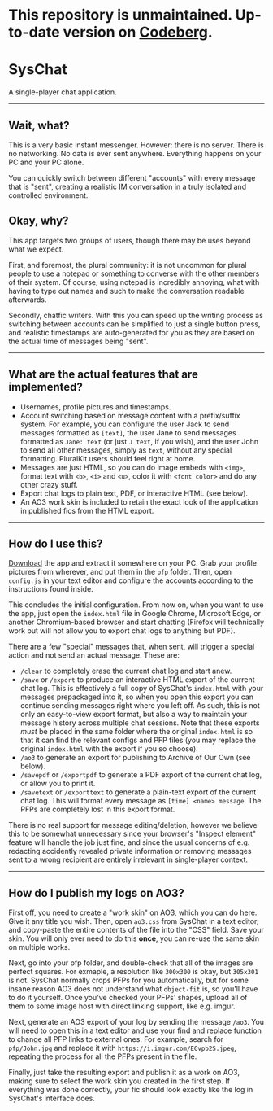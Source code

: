# This repository is unmaintained. Up-to-date version on [Codeberg](https://codeberg.org/andOlga/syschat).

# SysChat

A single-player chat application.

---

## Wait, what?

This is a very basic instant messenger. However: there is no server. There is no networking. No data is ever sent anywhere. Everything happens on your PC and your PC alone.

You can quickly switch between different "accounts" with every message that is "sent", creating a realistic IM conversation in a truly isolated and controlled environment.

## Okay, why?

This app targets two groups of users, though there may be uses beyond what we expect.

First, and foremost, the plural community: it is not uncommon for plural people to use a notepad or something to converse with the other members of their system. Of course, using notepad is incredibly annoying, what with having to type out names and such to make the conversation readable afterwards.

Secondly, chatfic writers. With this you can speed up the writing process as switching between accounts can be simplified to just a single button press, and realistic timestamps are auto-generated for you as they are based on the actual time of messages being "sent".

---

## What are the actual features that are implemented?

- Usernames, profile pictures and timestamps.
- Account switching based on message content with a prefix/suffix system. For example, you can configure the user Jack to send messages formatted as `[text]`, the user Jane to send messages formatted as `Jane: text` (or just `J text`, if you wish), and the user John to send all other messages, simply as `text`, without any special formatting. PluralKit users should feel right at home.
- Messages are just HTML, so you can do image embeds with `<img>`, format text with `<b>`, `<i>` and `<u>`, color it with `<font color>` and do any other crazy stuff.
- Export chat logs to plain text, PDF, or interactive HTML (see below).
- An AO3 work skin is included to retain the exact look of the application in published fics from the HTML export.

---

## How do I use this?

[Download](../../archive/refs/heads/master.zip) the app and extract it somewhere on your PC. Grab your profile pictures from wherever, and put them in the `pfp` folder. Then, open `config.js` in your text editor and configure the accounts according to the instructions found inside.

This concludes the initial configuration. From now on, when you want to use the app, just open the `index.html` file in Google Chrome, Microsoft Edge, or another Chromium-based browser and start chatting (Firefox will technically work but will not allow you to export chat logs to anything but PDF).

There are a few "special" messages that, when sent, will trigger a special action and not send an actual message. These are:

- `/clear` to completely erase the current chat log and start anew.
- `/save` or `/export` to produce an interactive HTML export of the current chat log. This is effectively a full copy of SysChat's `index.html` with your messages prepackaged into it, so when you open this export you can continue sending messages right where you left off. As such, this is not only an easy-to-view export format, but also a way to maintain your message history across multiple chat sessions. Note that these exports *must* be placed in the same folder where the original `index.html` is so that it can find the relevant configs and PFP files (you may replace the original `index.html` with the export if you so choose).
- `/ao3` to generate an export for publishing to Archive of Our Own (see below).
- `/savepdf` or `/exportpdf` to generate a PDF export of the current chat log, or allow you to print it.
- `/savetext` or `/exporttext` to generate a plain-text export of the current chat log. This will format every message as `[time] <name> message`. The PFPs are completely lost in this export format.

There is no real support for message editing/deletion, however we believe this to be somewhat unnecessary since your browser's "Inspect element" feature will handle the job just fine, and since the usual concerns of e.g. redacting accidently revealed private information or removing messages sent to a wrong recipient are entirely irrelevant in single-player context.

---

## How do I publish my logs on AO3?

First off, you need to create a "work skin" on AO3, which you can do [here](https://archiveofourown.org/skins/new?skin_type=WorkSkin). Give it any title you wish. Then, open `ao3.css` from SysChat in a text editor, and copy-paste the entire contents of the file into the "CSS" field. Save your skin. You will only ever need to do this **once**, you can re-use the same skin on multiple works.

Next, go into your pfp folder, and double-check that all of the images are perfect squares. For exmaple, a resolution like `300x300` is okay, but `305x301` is not. SysChat normally crops PFPs for you automatically, but for some insane reason AO3 does not understand what `object-fit` is, so you'll have to do it yourself. Once you've checked your PFPs' shapes, upload all of them to some image host with direct linking support, like e.g. imgur.

Next, generate an AO3 export of your log by sending the message `/ao3`. You will need to open this in a text editor and use your find and replace function to change all PFP links to external ones. For example, search for `pfp/John.jpg` and replace it with `https://i.imgur.com/EGvpb2S.jpeg`, repeating the process for all the PFPs present in the file.

Finally, just take the resulting export and publish it as a work on AO3, making sure to select the work skin you created in the first step. If everything was done correctly, your fic should look exactly like the log in SysChat's interface does.
